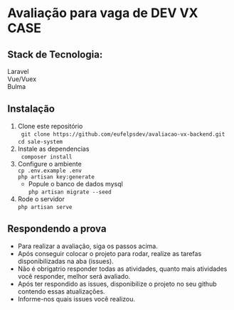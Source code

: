 # Avaliação para vaga de DEV VX CASE

## Stack de Tecnologia:  
Laravel  
Vue/Vuex  
Bulma  

## Instalação
 1. Clone este repositório  
 ` git clone https://github.com/eufelpsdev/avaliacao-vx-backend.git`  
 `cd sale-system`  
 2. Instale as dependencias  
 ` composer install`  
 3. Configure o ambiente  
 `cp .env.example .env`  
 `php artisan key:generate`  
    - Popule o banco de dados mysql  
 `php artisan migrate --seed`  
 4. Rode o servidor  
 `php artisan serve`  


## Respondendo a prova

- Para realizar a avaliação, siga os passos acima. 
- Após conseguir colocar o projeto para rodar, realize as tarefas disponibilizadas na aba (issues). 
- Não é obrigatrio responder todas as atividades, quanto mais atividades você responder, melhor será avaliado.
- Após ter respondido as issues, disponibilize o projeto no seu github contendo essas atualizações.
- Informe-nos quais issues você realizou.
